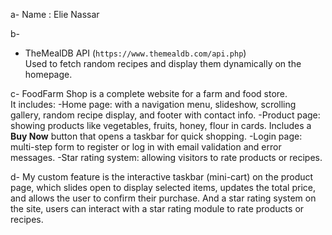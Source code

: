 a-
Name : Elie Nassar

b-
- TheMealDB API (`https://www.themealdb.com/api.php`)  
Used to fetch random recipes and display them dynamically on the homepage.

c-
FoodFarm Shop is a complete website for a farm and food store.  
It includes:
-Home page: with a navigation menu, slideshow, scrolling gallery, random recipe display, and footer with contact info.
-Product page: showing products like vegetables, fruits, honey, flour in cards. Includes a **Buy Now** button that opens a taskbar for quick shopping.
-Login page: multi-step form to register or log in with email validation and error messages.
-Star rating system: allowing visitors to rate products or recipes.

d-
My custom feature is the interactive taskbar (mini-cart) on the product page, which slides open to display selected items, updates the total price, and allows the user to confirm their purchase.
And a star rating system on the site, users can interact with a star rating module to rate products or recipes.
